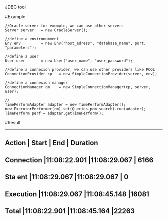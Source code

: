 JDBC tool


#Example

	//Oracle server for exemple, we can use other servers
    Server server 	= new OracleServer(); 
    
    //define a environemment
	Env env 		= new Env("host_adress", "database_name", port, "parameters"); 
	
	//define a user
	User user 		= new User("user_name", "user_password");
	
	//define a connexion provider, we can use other providers like POOL
	ConnectionProvider cp	= new SimpleConnectionProvider(server, env);
	
	//define a connexion manager
	ConnectionManager cm 	= new SimpleConnectionManager(cp, server, user);
	
	//
	TimePerformAdapter adapter = new TimePerformAdapter();
	new ExecutorPerformer(cm).set(Queries.pom_search).run(adapter);
	TimePerform perf = adapter.getTimePerform();

#Result	

------------------------------------------------
Action | Start | End | Duration
------------------------------------------------
Connection |11:08:22.901 |11:08:29.067 | 6166   
------------------------------------------------
Sta ent  |11:08:29.067 |11:08:29.067 |  0   
------------------------------------------------
Execution  |11:08:29.067 |11:08:45.148 |16081   
------------------------------------------------
Total    |11:08:22.901 |11:08:45.164 |22263   
------------------------------------------------